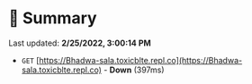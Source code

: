 # 📖 Summary
Last updated: **2/25/2022, 3:00:14 PM**

- `GET` [https://Bhadwa-sala.toxicblte.repl.co](https://Bhadwa-sala.toxicblte.repl.co) - **Down** (397ms)
